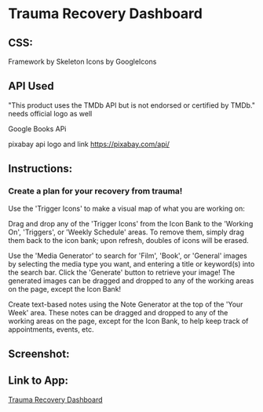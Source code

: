 # Trauma Recovery Dashboard

## CSS:
Framework by Skeleton
Icons by GoogleIcons

## API Used
"This product uses the TMDb API but is not endorsed or certified by TMDb." needs official logo as well

Google Books APi

pixabay api logo and link https://pixabay.com/api/

## Instructions:

### Create a plan for your recovery from trauma!

Use the 'Trigger Icons' to make a visual map of what you are working on:

Drag and drop any of the 'Trigger Icons' from the Icon Bank to the 'Working On', 'Triggers', or 'Weekly Schedule' areas.  To remove them, simply drag them back to the icon bank; upon refresh, doubles of icons will be erased.

Use the 'Media Generator' to search for 'Film', 'Book', or 'General' images by selecting the media type you want, and entering a title or keyword(s) into the search bar. Click the 'Generate' button to retrieve your image!
The generated images can be dragged and dropped to any of the working areas on the page, except the Icon Bank!

Create text-based notes using the Note Generator at the top of the 'Your Week' area.
These notes can be dragged and dropped to any of the working areas on the page, except for the Icon Bank, to help keep track of appointments, events, etc.

## Screenshot:

## Link to App:
[Trauma Recovery Dashboard](https://londonlast21.github.io/filmskeleton)

